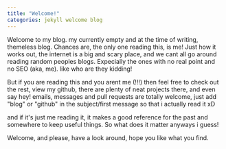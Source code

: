 ```yaml
---
title: "Welcome!"
categories: jekyll welcome blog
---
```


Welcome to my blog. my currently empty and at the time of writing, themeless blog.
Chances are, the only one reading this, is me! 
Just how it works out, the internet is a big and scary place, 
and we cant all go around reading random peoples blogs.
Expecially the ones with no real point and no SEO (aka, me). like who are they kidding!

But if you are reading this and you arent me (!!!) then feel free to check out the rest,
view my github, there are plenty of neat projects there, and even say hey!
emails, messages and pull requests are totally welcome, just add "blog" 
or "github" in the subject/first message so that i actually read it xD

and if it's just me reading it, it makes a good reference for the past 
and somewhere to keep useful things. So what does it matter anyways i guess!

Welcome, and please, have a look around, hope you like what you find.